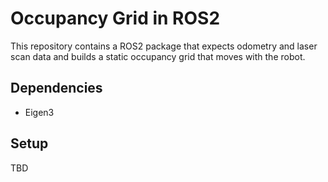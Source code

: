
# Occupancy Grid in ROS2
This repository contains a ROS2 package that expects odometry and laser scan data and builds a static occupancy grid that moves with the robot.

## Dependencies
-  Eigen3

## Setup

TBD
